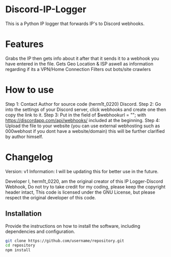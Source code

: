 # Discord-IP-Logger

This is a Python IP logger that forwards IP's to Discord webhooks.


# Features
Grabs the IP then gets info about it after that it sends it to a webhook you have entered in the file.
Gets Geo Location & ISP aswell as information regarding if its a VPN/Home Connection
Filters out bots/site crawlers

# How to use
Step 1: Contact Author for source code (herm1t_0220) Discord.
Step 2: Go into the settings of your Discord server, click webhooks and create one then copy the link to it.
Step 3: Put in the field of $webhookurl = ""; with https://discordapp.com/api/webhooks/ included at the beginning.
Step 4: Upload the file to your website (you can use external webhosting such as 000webhost if you dont have a website/domain) this will be further clarified by author himself.

# Changelog
Version: v1
Information: I will be updating this for better use in the future.

Developer
I, herm1t_0220, am the original creator of this IP Logger-Discord Webhook, Do not try to take credit for my coding, please keep the copyright header intact, This code is licensed under the GNU License, but please respect the original developer of this code.

## Installation

Provide the instructions on how to install the software, including dependencies and configuration.

```bash
git clone https://github.com/username/repository.git
cd repository
npm install
